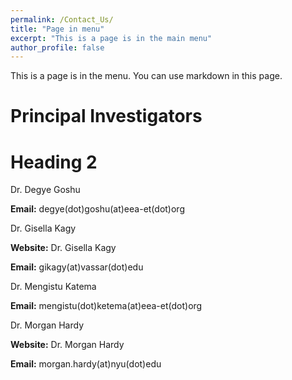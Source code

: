 ```yaml
---
permalink: /Contact_Us/
title: "Page in menu"
excerpt: "This is a page is in the main menu"
author_profile: false
---
```


This is a page is in the menu. You can use markdown in this page.

Principal Investigators
======

Heading 2
======

Dr. Degye Goshu

**Email:** degye(dot)goshu(at)eea-et(dot)org

Dr. Gisella Kagy

**Website:** Dr. Gisella Kagy

**Email:** gikagy(at)vassar(dot)edu

Dr. Mengistu Katema

**Email:** mengistu(dot)ketema(at)eea-et(dot)org

Dr. Morgan Hardy

**Website:** Dr. Morgan Hardy

**Email:** morgan.hardy(at)nyu(dot)edu


